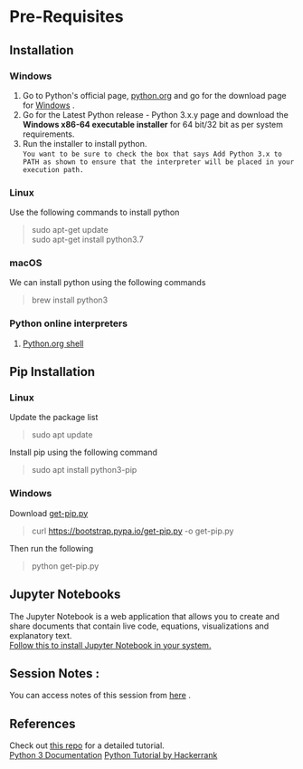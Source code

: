 # Pre-Requisites

## Installation 

### Windows 

1. Go to Python's official page, [python.org](http://python.org) and go for the download page for [Windows](https://www.python.org/downloads/windows/) .
2. Go for the Latest Python release - Python 3.x.y page and download the <b>Windows x86-64 executable installer</b> for 64 bit/32 bit as per system requirements.  
3. Run the installer to install python. <br/>
`You want to be sure to check the box that says Add Python 3.x to PATH as shown to ensure that the interpreter will be placed in your execution path.` 

### Linux
Use the following commands to install python 
> sudo apt-get update <br/>
> sudo apt-get install python3.7


### macOS
We can install python using the following commands <br/>
> brew install python3

### Python online interpreters 
1. [Python.org shell](https://www.python.org/shell/)

## Pip Installation
### Linux
Update the package list <br/>
> sudo apt update <br/>

Install pip using the following command <br/>

> sudo apt install python3-pip <br/>

### Windows
Download [get-pip.py](https://bootstrap.pypa.io/get-pip.py) <br/>
> curl https://bootstrap.pypa.io/get-pip.py -o get-pip.py

Then run the following <br/>
> python get-pip.py <br/>



## Jupyter Notebooks 

The Jupyter Notebook is a web application that allows you to create and share documents that contain live code, equations, visualizations and explanatory text. <br/>
[Follow this to install Jupyter Notebook in your system.](https://jupyter.readthedocs.io/en/latest/install.html)

## Session Notes : 
You can access notes of this session from [here](https://github.com/ieeecscet/pythonSession/blob/master/Python%20Tutorial.ipynb) .

## References 
Check out [this repo](https://github.com/abhijithneilabraham/Python-tutorial-for-beginners) for a detailed tutorial. <br/>
[Python 3 Documentation](https://docs.python.org/3/)
[Python Tutorial by Hackerrank](https://www.hackerearth.com/practice/python/getting-started/input-and-output/tutorial/)
